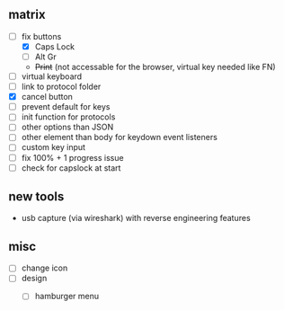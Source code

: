 
## matrix

- [ ] fix buttons
  - [x] Caps Lock
  - [ ] Alt Gr
  - ~~Print~~ (not accessable for the browser, virtual key needed like FN)
- [ ] virtual keyboard
- [ ] link to protocol folder
- [x] cancel button
- [ ] prevent default for keys
- [ ] init function for protocols
- [ ] other options than JSON
- [ ] other element than body for keydown event listeners
- [ ] custom key input
- [ ] fix 100% + 1 progress issue
- [ ] check for capslock at start

## new tools

- usb capture (via wireshark) with reverse engineering features

## misc

- [ ] change icon
- [ ] design
  - [ ] hamburger menu
  
